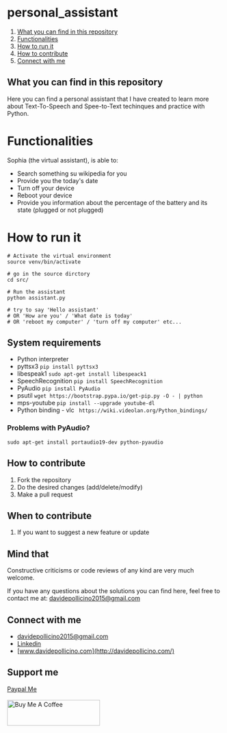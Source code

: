 # personal_assistant

1. [What you can find in this repository](#What-you-can-find-in-this-repository)
2. [Functionalities](#Functionalities)
3. [How to run it](#How-to-run-it)
4. [How to contribute](#How-to-contribute)
5. [Connect with me](#Connect-with-me)


## What you can find in this repository

Here you can find a personal assistant  that I have created to learn more about Text-To-Speech and Spee-to-Text techinques and practice with Python.

# Functionalities

Sophia (the virtual assistant), is able to:
* Search something su wikipedia for you
* Provide you the today's date
* Turn off your device
* Reboot your device
* Provide you information about the percentage of the battery and its state (plugged or not plugged)

# How to run it
```
# Activate the virtual environment 
source venv/bin/activate

# go in the source dirctory
cd src/

# Run the assistant
python assistant.py

# try to say 'Hello assistant'
# OR 'How are you' / 'What date is today'
# OR 'reboot my computer' / 'turn off my computer' etc...
```

## System requirements
* Python interpreter
* pyttsx3 ```pip install pyttsx3```
* libespeak1 ```sudo apt-get install libespeack1```
* SpeechRecognition ```pip install SpeechRecognition```
* PyAudio  ```pip install PyAudio```
* psutil ```wget https://bootstrap.pypa.io/get-pip.py -O - | python``` 
* mps-youtube ```pip install --upgrade youtube-dl```
* Python binding - vlc ``` https://wiki.videolan.org/Python_bindings/```
### Problems with PyAudio?
```sudo apt-get install portaudio19-dev python-pyaudio```


## How to contribute
1. Fork the repository
2. Do the desired changes (add/delete/modify)
3. Make a pull request

## When to contribute
1. If you want to suggest a new feature or update

## Mind that
Constructive criticisms or code reviews of any kind are very much welcome.

If you have any questions about the solutions you can find here, feel free to contact me at: [davidepollicino2015@gmail.com](mailto:davidepollicino2015@gmail.com?subject=[GitHub]%20PersonalAssistant)

## Connect with me

* [davidepollicino2015@gmail.com](mailto:davidepollicino2015@gmail.com?subject=[GitHub]%20PersonalAssistant)
* [Linkedin](https://www.linkedin.com/in/davidepollicino7/)
* [www.davidepollicino.com](http://davidepollicino.com/)

## Support me
[Paypal Me](https://www.paypal.com/paypalme/davidepollicino7?locale.x=en_US)
</br></br>
<a href="https://www.buymeacoffee.com/omonimus1" target="_blank"><img src="https://cdn.buymeacoffee.com/buttons/v2/default-yellow.png" alt="Buy Me A Coffee" style="height: 60px !important;width: 217px !important;" ></a>
